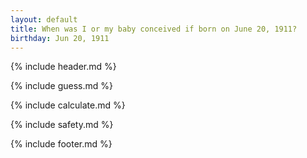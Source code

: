 ```yaml
---
layout: default
title: When was I or my baby conceived if born on June 20, 1911?
birthday: Jun 20, 1911
---
```


{% include header.md %}

{% include guess.md %}

{% include calculate.md %}

{% include safety.md %}

{% include footer.md %}



